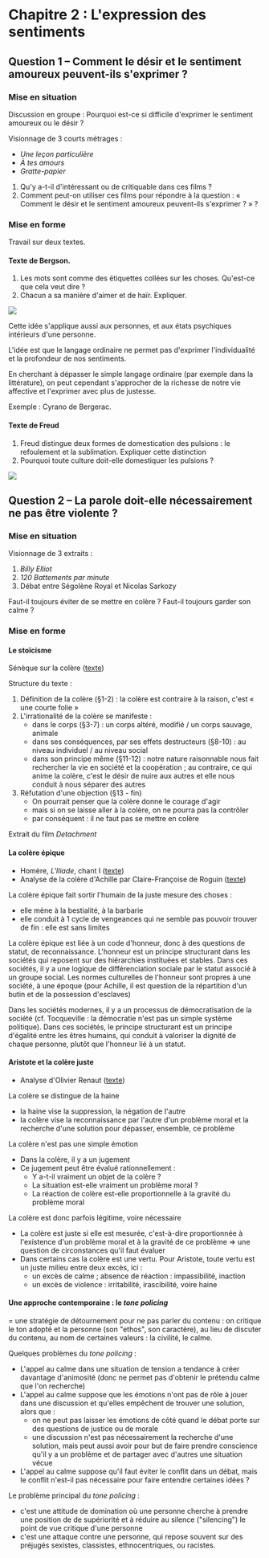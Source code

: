 # Chapitre 2 : L'expression des sentiments

## Question 1 – Comment le désir et le sentiment amoureux peuvent-ils s'exprimer ?


### Mise en situation

Discussion en groupe : Pourquoi est-ce si difficile d'exprimer le sentiment amoureux ou le désir ?

Visionnage de 3 courts métrages :
- _Une leçon particulière_
- _À tes amours_
- _Gratte-papier_

1. Qu'y a-t-il d'intéressant ou de critiquable dans ces films ?
2. Comment peut-on utiliser ces films pour répondre à la question : « Comment le désir et le sentiment amoureux peuvent-ils s'exprimer ? » ?

### Mise en forme

Travail sur deux textes.

#### Texte de Bergson.
1. Les mots sont comme des étiquettes collées sur les choses. Qu'est-ce que cela veut dire ?
2. Chacun a sa manière d'aimer et de haïr. Expliquer.

![](https://eyssette.forge.apps.education.fr/mindmap/langage-Bergsons-etiquettes.svg)

Cette idée s'applique aussi aux personnes, et aux états psychiques intérieurs d'une personne.

L'idée est que le langage ordinaire ne permet pas d'exprimer l'individualité et la profondeur de nos sentiments.

En cherchant à dépasser le simple langage ordinaire (par exemple dans la littérature), on peut cependant  s'approcher de la richesse de notre vie affective et l'exprimer avec plus de justesse.

Exemple : Cyrano de Bergerac.


#### Texte de Freud
1. Freud distingue deux formes de domestication des pulsions : le refoulement et la sublimation. Expliquer cette distinction
2. Pourquoi toute culture doit-elle domestiquer les pulsions ?



![](https://eyssette.forge.apps.education.fr/mindmap/freud-2-formes-domestication-pulsions.svg)


## Question 2 – La parole doit-elle nécessairement ne pas être violente ?

### Mise en situation

Visionnage de 3 extraits : 
1. _Billy Elliot_
2. _120 Battements par minute_
3. Débat entre Ségolène Royal et Nicolas Sarkozy

Faut-il toujours éviter de se mettre en colère ? Faut-il toujours garder son calme ?


### Mise en forme

#### Le stoïcisme
Sénèque sur la colère ([texte](https://codimd.apps.education.fr/s/6ZxVPDaq4))

Structure du texte :
1. Définition de la colère (§1-2) : la colère est contraire à la raison, c'est « une courte folie »
2. L'irrationalité de la colère se manifeste :
	- dans le corps (§3-7) : un corps altéré, modifié / un corps sauvage, animale
	- dans ses conséquences, par ses effets destructeurs (§8-10) : au niveau individuel / au niveau social 
	- dans son principe même (§11-12) : notre nature raisonnable nous fait rechercher la vie en société et la coopération ; au contraire, ce qui anime la colère, c'est le désir de nuire aux autres et elle nous conduit à nous séparer des autres
3. Réfutation d'une objection (§13 - fin)
	- On pourrait penser que la colère donne le courage d'agir
	- mais si on se laisse aller à la colère, on ne pourra pas la contrôler
	- par conséquent : il ne faut pas se mettre en colère

Extrait du film _Detachment_

#### La colère épique
- Homère, _L'Iliade_, chant I ([texte](https://codimd.apps.education.fr/s/Th16MRTmM))
- Analyse de la colère d'Achille par Claire-Françoise de Roguin ([texte](https://codimd.apps.education.fr/s/6vev9xwx7))

La colère épique fait sortir l'humain de la juste mesure des choses :
- elle mène à la bestialité, à la barbarie
- elle conduit à 1 cycle de vengeances qui ne semble pas pouvoir trouver de fin : elle est sans limites

La colère épique est liée à un code d'honneur, donc à des questions de statut, de reconnaissance.
L'honneur est un principe structurant dans les sociétés qui reposent sur des hiérarchies instituées et stables.
Dans ces sociétés, il y a une logique de différenciation sociale par le statut associé à un groupe social.
Les normes culturelles de l'honneur sont propres à une société, à une époque (pour Achille, il est question de la répartition d'un butin et de la possession d'esclaves)

Dans les sociétés modernes, il y a un processus de démocratisation de la société
(cf. Tocqueville : la démocratie n'est pas un simple système politique).
Dans ces sociétés, le principe structurant est un principe d'égalité entre les êtres humains, qui conduit à valoriser la dignité de chaque personne, plutôt que l'honneur lié à un statut.

#### Aristote et la colère juste
- Analyse d'Olivier Renaut ([texte](https://codimd.apps.education.fr/s/yC-9EAXXO))

La colère se distingue de la haine
- la haine vise la suppression, la négation de l'autre
- la colère vise la reconnaissance par l'autre d'un problème moral et la recherche d'une solution pour dépasser, ensemble, ce problème

La colère n'est pas une simple émotion
- Dans la colère, il y a un jugement 
- Ce jugement peut être évalué rationnellement :
	- Y a-t-il vraiment un objet de la colère ?
	- La situation est-elle vraiment un problème moral ?
	- La réaction de colère est-elle proportionnelle à la gravité du problème moral

La colère est donc parfois légitime, voire nécessaire
- La colère est juste si elle est mesurée, c'est-à-dire proportionnée à l'existence d'un problème moral et à la gravité de ce problème => une question de circonstances qu'il faut évaluer
- Dans certains cas la colère est une vertu. Pour Aristote, toute vertu est un juste milieu entre deux excès, ici :
	- un excès de calme ; absence de réaction : impassibilité, inaction
	- un excès de violence  : irritabilité, irascibilité, voire haine

#### Une approche contemporaine : le _tone policing_

= une stratégie de détournement pour ne pas parler du contenu : on critique le ton adopté et la personne (son "ethos", son caractère), au lieu de discuter du contenu, au nom de certaines valeurs : la civilité, le calme.

Quelques problèmes du _tone policing_ :
- L'appel au calme dans une situation de tension a tendance à créer davantage d'animosité (donc ne permet pas d'obtenir le prétendu calme que l'on recherche)
- L'appel au calme suppose que les émotions n'ont pas de rôle à jouer dans une discussion et qu'elles empêchent de trouver une solution, alors que :
	- on ne peut pas laisser les émotions de côté quand le débat porte sur des questions de justice ou de morale
	- une discussion n'est pas nécessairement la recherche d'une solution, mais peut aussi avoir pour but de faire prendre conscience qu'il y a un problème et de partager avec d'autres une situation vécue
- L'appel au calme suppose qu'il faut éviter le conflit dans un débat, mais le conflit n'est-il pas nécessaire pour faire entendre certaines idées ?

Le problème principal du _tone policing_ :
- c'est une attitude de domination où une personne cherche à prendre une position de de supériorité et à réduire au silence ("silencing") le point de vue critique d'une personne
- c'est une attaque contre une personne, qui repose souvent sur des préjugés sexistes, classistes, ethnocentriques, ou racistes.